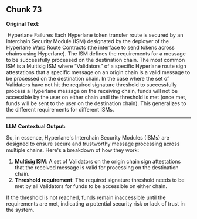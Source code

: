 ## Chunk 73

**Original Text:**

​
Hyperlane Failures
Each Hyperlane token transfer route is secured by an Interchain Security Module (ISM) designated by the deployer of the Hyperlane Warp Route Contracts (the interface to send tokens across chains using Hyperlane). The ISM defines the requirements for a message to be successfully processed on the destination chain. The most common ISM is a Multisig ISM where “Validators” of a specific Hyperlane route sign attestations that a specific message on an origin chain is a valid message to be processed on the destination chain. In the case where the set of Validators have not hit the required signature threshold to successfully process a Hyperlane message on the receiving chain, funds will not be accessible by the user on either chain until the threshold is met (once met, funds will be sent to the user on the destination chain). This generalizes to the different requirements for different ISMs.

---

**LLM Contextual Output:**

So, in essence, Hyperlane's Interchain Security Modules (ISMs) are designed to ensure secure and trustworthy message processing across multiple chains. Here's a breakdown of how they work:

1. **Multisig ISM**: A set of Validators on the origin chain sign attestations that the received message is valid for processing on the destination chain.
2. **Threshold requirement**: The required signature threshold needs to be met by all Validators for funds to be accessible on either chain.

If the threshold is not reached, funds remain inaccessible until the requirements are met, indicating a potential security risk or lack of trust in the system.
